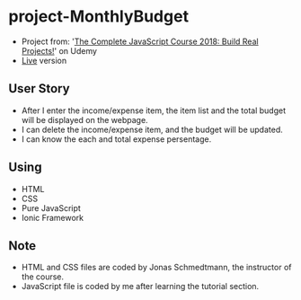 # project-MonthlyBudget
* Project from: '[The Complete JavaScript Course 2018: Build Real Projects!](https://www.udemy.com/the-complete-javascript-course/)' on Udemy
* [Live](https://pocoapocochen.github.io/project-MonthlyBudget/) version

## User Story
* After I enter the income/expense item, the item list and the total budget will be displayed on the webpage.
* I can delete the income/expense item, and the budget will be updated.
* I can know the each and total expense persentage.

## Using
* HTML
* CSS
* Pure JavaScript
* Ionic Framework

## Note
* HTML and CSS files are coded by Jonas Schmedtmann, the instructor of the course.
* JavaScript file is coded by me after learning the tutorial section.
